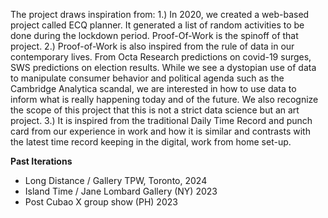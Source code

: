 
The project draws inspiration from:
1.) In 2020, we created a web-based project called ECQ planner. It generated a list of random activities to be done during the lockdown period. Proof-Of-Work is the spinoff of that project.
2.) Proof-of-Work is also inspired from the rule of data in our contemporary lives. From Octa Research predictions on covid-19 surges, SWS predictions on election results. While we see a dystopian use of data to manipulate consumer behavior and political agenda such as the Cambridge Analytica scandal, we are interested in how to use data to inform what is really happening today and of the future. We also recognize the scope of this project that this is not a strict data science but an art project.
3.) It is inspired from the traditional Daily Time Record and punch card from our experience in work and how it is similar and contrasts with the latest time record keeping in the digital, work from home set-up.

**Past Iterations**
- Long Distance / Gallery TPW, Toronto, 2024
- Island Time / Jane Lombard Gallery (NY) 2023
- Post Cubao X group show (PH) 2023